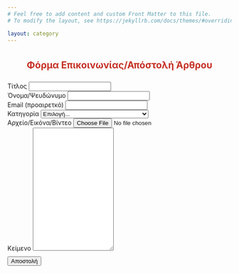 ```yaml
---
# Feel free to add content and custom Front Matter to this file.
# To modify the layout, see https://jekyllrb.com/docs/themes/#overriding-theme-defaults

layout: category
---
```


        
<!--Section: Contact v.2-->
<section class="mb-4">
<div class="row justify-content-center" style="margin-top: 7%;">            
            </div>
<div class="container">
    <!--Section heading-->
    <h2 style="text-align: center;color: #c53025;margin-bottom:5%">Φόρμα Επικοινωνίας/Απόστολή Άρθρου</h2>
    <!--Section description-->
    <p class="text-center w-responsive mx-auto mb-5"></p>
    <div class="row justify-content-center">
        <!--Grid column-->
        <div class="col-md-9 mb-md-0 mb-5">
            <form name="contact" method="POST" data-netlify="true">
                <!--Grid row-->
                <div class="row">
                    <div class="col-md-12">
                        <div class="md-form mb-0">
                            <label for="subject" class="">Τίτλος</label>
                            <input type="text" id="title" name="title" class="form-control" required>                            
                        </div>
                    </div>
                </div>
                <!--Grid row-->
                <!--Grid row-->
                <div class="row">
                    <div class="col-md-12">
                        <div class="md-form mb-0">
                            <label for="subject" class="">Όνομα/Ψευδώνυμο</label>
                            <input type="text" id="name" name="name" class="form-control" required>                            
                        </div>
                    </div>
                </div>
                <!--Grid row-->
                <div class="row">
                    <div class="col-md-12">
                        <div class="md-form mb-0">
                            <label for="subject" class="">Email (προαιρετκό)</label>
                            <input type="text" id="name" name="name" class="form-control" required>                            
                        </div>
                    </div>
                </div>
                <!--Grid row-->
                <!--Grid row-->
                <div class="row">
                    <div class="col-md-12">
                        <div class="md-form mb-0">
                            <label for="subject" class="">Κατηγορία</label>
                              <select class="form-control custom-select" id="category" name="category" required>
                              <option disabled selected value>Επιλογή...</option>
                              <option value="justcontact">Επικοινωνία</option>
                              {% for category in site.categories %}
                              <option value="{{ category[0] }}">{% include categorycondition.html %}</option>
                              {% endfor %}
                             </select>     
                        </div>
                    </div>
                </div>
                <!--Grid row-->
                <div class="row">
                    <div class="col-md-12">
                        <div class="md-form mb-0">
                            <label for="subject" class="">Αρχείο/Εικόνα/Βίντεο</label>
                              <input type="file" id="file" name="file" class="form-control-file" />                        
                        </div>
                    </div>
                </div>                
                <!--Grid row-->
                <div class="row">
                    <!--Grid column-->
                    <div class="col-md-12">
                        <div class="md-form">
                        <label for="message">Κείμενο</label>
                            <textarea type="text" id="body" name="body" rows="18"
                                class="form-control md-textarea" required></textarea>                            
                        </div>
                    </div>
                </div>
                <!--Grid row-->
                <div class="field">
                <div data-netlify-recaptcha="true">
                </div>
            </div>
            <div class="text-center text-md-left" style="margin-top:2%">
                <button type="submit" class="btn btn-primary">Αποστολή</button>            
            </div>
            </form>
        </div>
        <!--Grid column-->
    </div>
    </div>
</section>
<!--Section: Contact v.2-->

